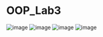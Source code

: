 # OOP_Lab3
![image](https://github.com/user-attachments/assets/fbb20ade-5195-4120-b379-0d45fc13a7d1)
![image](https://github.com/user-attachments/assets/4f319c67-cfbd-4c30-b73e-40a9cde6694e)
![image](https://github.com/user-attachments/assets/43bcd418-11e1-4c76-9bfe-0f64525bfa26)
![image](https://github.com/user-attachments/assets/c0811910-6056-4abc-8b5c-c78cfaee7ce1)
